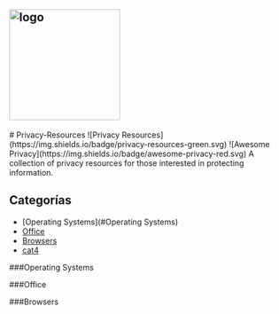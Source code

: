 <h2>
<img width="200" src="https://raw.githubusercontent.com/ramsal/Privacy-Resources/master/Privacy%20Resources.png" alt="logo">
</h2>
# Privacy-Resources ![Privacy Resources](https://img.shields.io/badge/privacy-resources-green.svg) ![Awesome Privacy](https://img.shields.io/badge/awesome-privacy-red.svg)
A collection of privacy resources for those interested in protecting information. 


## Categorías
 * [Operating Systems](#Operating Systems)
 * [Office](#Office)
 * [Browsers](#Browsers)
 * [cat4](#cat4)


###Operating Systems


###Office


###Browsers
